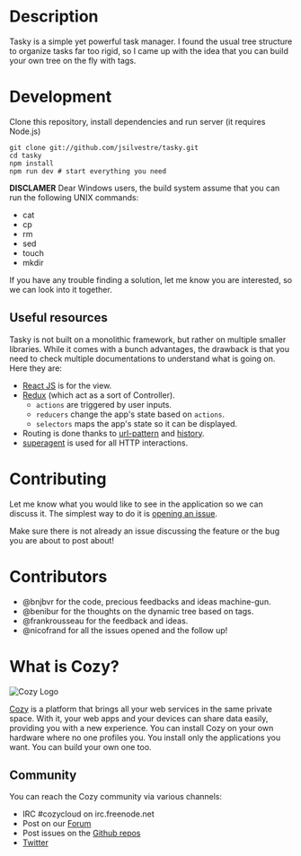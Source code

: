 # Description
Tasky is a simple yet powerful task manager. I found the usual tree structure to organize tasks far too rigid, so I came up with the idea that you can build your own tree on the fly with tags.


# Development
Clone this repository, install dependencies and run server (it requires Node.js)

    git clone git://github.com/jsilvestre/tasky.git
    cd tasky
    npm install
    npm run dev # start everything you need

**DISCLAMER**
Dear Windows users, the build system assume that you can run the following UNIX commands:

* cat
* cp
* rm
* sed
* touch
* mkdir

If you have any trouble finding a solution, let me know you are interested, so we can look into it together.

## Useful resources
Tasky is not built on a monolithic framework, but rather on multiple smaller libraries. While it comes with a bunch advantages, the drawback is that you need to check multiple documentations to understand what is going on. Here they are:

* [React JS](https://facebook.github.io/react/) is for the view.
* [Redux](http://rackt.org/redux/docs/api/) (which act as a sort of Controller).
    * `actions` are triggered by user inputs.
    * `reducers` change the app's state based on `actions`.
    * `selectors` maps the app's state so it can be displayed.
* Routing is done thanks to [url-pattern](https://www.npmjs.com/package/url-pattern) and [history](https://github.com/rackt/history).
* [superagent](https://github.com/visionmedia/superagent) is used for all HTTP interactions.

# Contributing
Let me know what you would like to see in the application so we can discuss it. The simplest way to do it is [opening an issue](https://github.com/jsilvestre/tasky/issues/new).

Make sure there is not already an issue discussing the feature or the bug you are about to post about!

# Contributors
* @bnjbvr for the code, precious feedbacks and ideas machine-gun.
* @benibur for the thoughts on the dynamic tree based on tags.
* @frankrousseau for the feedback and ideas.
* @nicofrand for all the issues opened and the follow up!

# What is Cozy?

![Cozy Logo](https://raw.github.com/mycozycloud/cozy-setup/gh-pages/assets/images/happycloud.png)

[Cozy](http://cozy.io) is a platform that brings all your web services in the
same private space.  With it, your web apps and your devices can share data
easily, providing you
with a new experience. You can install Cozy on your own hardware where no one
profiles you. You install only the applications you want. You can build your
own one too.

## Community

You can reach the Cozy community via various channels:

* IRC #cozycloud on irc.freenode.net
* Post on our [Forum](https://forum.cozy.io/)
* Post issues on the [Github repos](https://github.com/cozy/)
* [Twitter](http://twitter.com/mycozycloud)
